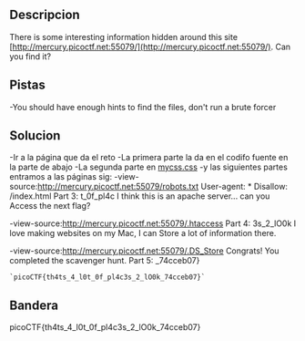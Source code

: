 
## Descripcion
There is some interesting information hidden around this site [http://mercury.picoctf.net:55079/](http://mercury.picoctf.net:55079/). Can you find it?

## Pistas
-You should have enough hints to find the files, don't run a brute forcer

## Solucion
-Ir a la página que da el reto
-La primera parte la da en el codifo fuente en la parte de abajo
-La segunda parte en [mycss.css](view-source:http://mercury.picoctf.net:55079/mycss.css)
-y las siguientes partes entramos a las páginas sig:
-view-source:http://mercury.picoctf.net:55079/robots.txt
User-agent: *
Disallow: /index.html
 Part 3: t_0f_pl4c
 I think this is an apache server... can you Access the next flag?

-view-source:http://mercury.picoctf.net:55079/.htaccess
 Part 4: 3s_2_lO0k
 I love making websites on my Mac, I can Store a lot of information there.

-view-source:http://mercury.picoctf.net:55079/.DS_Store
Congrats! You completed the scavenger hunt. Part 5: _74cceb07}

```
`picoCTF{th4ts_4_l0t_0f_pl4c3s_2_lO0k_74cceb07}`
```

## Bandera
picoCTF{th4ts_4_l0t_0f_pl4c3s_2_lO0k_74cceb07}



